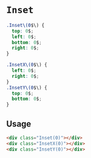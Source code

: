 # `Inset`

```css
.Inset\(0$\) {
  top: 0$;
  left: 0$;
  bottom: 0$;
  right: 0$;
}

.InsetX\(0$\) {
  left: 0$;
  right: 0$;
}
.InsetY\(0$\) {
  top: 0$;
  bottom: 0$;
}

```

## Usage

```html
<div class="Inset(0)"></div>
<div class="InsetX(0)"></div>
<div class="InsetY(0)"></div>
```
